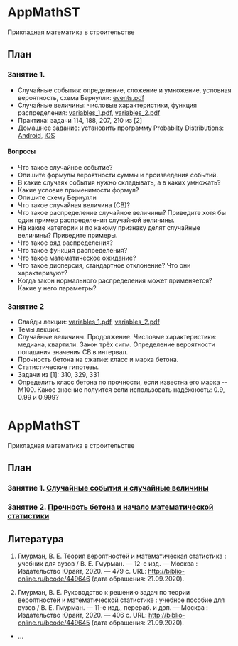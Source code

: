# AppMathST
Прикладная математика в строительстве

## План
### Занятие 1. 
  - Случайные события: определение, сложение и умножение, условная вероятность, схема Бернулли: [events.pdf](https://github.com/VetrovSV/AppMathST/blob/master/events.pdf?raw=true)
  - Случайные величины: числовые характеристики, функция распределения: [variables_1.pdf](https://github.com/VetrovSV/AppMathST/blob/master/variables_1.pdf?raw=true), [variables_2.pdf](https://github.com/VetrovSV/AppMathST/blob/master/variables_2.pdf?raw=true)
  - Практика: задачи 114, 188, 207, 210 из [2]
  - Домашнее задание: установить программу Probabilty Distributions: [Android](https://play.google.com/store/apps/details?id=com.mbognar.probdist&hl=ru_RU), [iOS](https://apps.apple.com/us/app/probability-distributions/id889106396)
  
#### Вопросы
- Что такое случайное событие? 
- Опишите формулы вероятности суммы и произведения событий. 
- В какие случаях события нужно складывать, а в каких умножать?
- Какие условие применимости формул?
- Опишите схему Бернулли
- Что такое случайная величина (СВ)?
- Что такое распределение случайное величины? Приведите хотя бы один пример распределения случайной величины.
- На какие категории и по какому признаку делят случайные величины? Приведите примеры.
- Что такое ряд распределения? 
- Что такое функция распределения? 
- Что такое математическое ожидание?
- Что такое дисперсия, стандартное отклонение? Что они характеризуют?
- Когда закон нормального распределения может применяется? Какие у него параметры?



### Занятие 2
- Слайды лекции: [variables_1.pdf](https://github.com/VetrovSV/AppMathST/blob/master/variables_1.pdf?raw=true), [variables_2.pdf](https://github.com/VetrovSV/AppMathST/blob/master/variables_2.pdf?raw=true)
- Темы лекции: 
- Случайные величины. Продолжение. Числовые характеристики: медиана, квартили. Закон трёх сигм. Определение вероятности попадания значения СВ в интервал. 
- Прочность бетона на сжатие: класс и марка бетона. 
- Статистические гипотезы. 
- Задачи из [1]: 310,  329, 331 
- Определить класс бетона по прочности, если известна его марка -- М100. Какое знаение полуится если использовать надёжность: 0.9, 0.99 и 0.999?
# AppMathST
Прикладная математика в строительстве

## План

### Занятие 1. [Случайные события и случайные величины](https://github.com/VetrovSV/AppMathST/blob/master/dist/2.md)

### Занятие 2. [Прочность бетона и начало математической статистики](https://github.com/VetrovSV/AppMathST/blob/master/dist/2.md)





## Литература
1. Гмурман, В. Е.  Теория вероятностей и математическая статистика : учебник для вузов / В. Е. Гмурман. — 12-е изд. — Москва : Издательство Юрайт, 2020. — 479 с. URL: http://biblio-online.ru/bcode/449646 (дата обращения: 21.09.2020).

1. Гмурман, В. Е.  Руководство к решению задач по теории вероятностей и математической статистике : учебное пособие для вузов / В. Е. Гмурман. — 11-е изд., перераб. и доп. — Москва : Издательство Юрайт, 2020. — 406 с. URL: http://biblio-online.ru/bcode/449645 (дата обращения: 21.09.2020).
- ...
